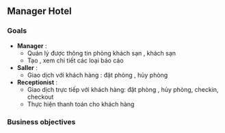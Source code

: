 ## Manager Hotel

### Goals

- **Manager** :
    + Quản lý được thông tin phòng khách sạn , khách sạn 
    + Tạo , xem chi tiết các loại báo cáo 
- **Saller** :
    + Giao dịch với khách hàng : đặt phòng , hủy phòng 
- **Receptionist** :
    + Giao dịch trực tiếp với khách hàng: đặt phòng , hủy phòng, checkin, checkout
    + Thực hiện thanh toán cho khách hàng 


### Business objectives 

